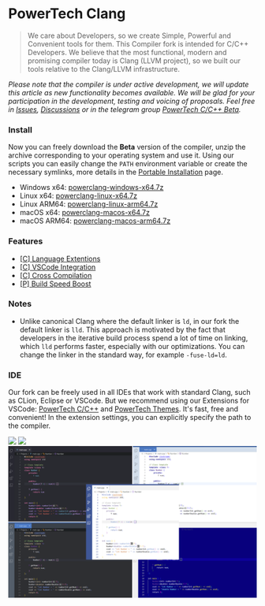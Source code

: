 # PowerTech Clang
>We care about Developers, so we create Simple, Powerful and Convenient tools for them. This Compiler fork is intended for C/C++ Developers. We believe that the most functional, modern and promising compiler today is Clang (LLVM project), so we built our tools relative to the Clang/LLVM infrastructure.

*Please note that the compiler is under active development, we will update this article as new functionality becomes available. We will be glad for your participation in the development, testing and voicing of proposals. Feel free in [Issues](https://github.com/powertech-center/clang/issues), [Discussions](https://github.com/powertech-center/clang/discussions) or in the telegram group [PowerTech C/C++ Beta](https://t.me/powercpp_beta).*

### Install
Now you can freely download the **Beta** version of the compiler, unzip the archive corresponding to your operating system and use it. Using our scripts you can easily change the `PATH` environment variable or create the necessary symlinks, more details in the [Portable Installation](/docs/portable-installation.md) page.
* Windows x64: [powerclang-windows-x64.7z](https://powertech.center/data/clang/beta/powerclang-windows-x64.7z)
* Linux x64: [powerclang-linux-x64.7z](https://powertech.center/data/clang/beta/powerclang-linux-x64.7z)
* Linux ARM64: [powerclang-linux-arm64.7z](https://powertech.center/data/clang/beta/powerclang-linux-arm64.7z)
* macOS x64: [powerclang-macos-x64.7z](https://powertech.center/data/clang/beta/powerclang-macos-x64.7z)
* macOS ARM64: [powerclang-macos-arm64.7z](https://powertech.center/data/clang/beta/powerclang-macos-arm64.7z)

### Features
* [[C] Language Extentions](/docs/features/language-extentions.md)
* [[C] VSCode Integration](/docs/features/vscode-integration.md)
* [[C] Cross Compilation](/docs/features/cross-compilation.md)
* [[P] Build Speed Boost](/docs/features/build-speed-boost.md)

### Notes
* Unlike canonical Clang where the default linker is `ld`, in our fork the default linker is `lld`. This approach is motivated by the fact that developers in the iterative build process spend a lot of time on linking, which `lld` performs faster, especially with our optimizations. You can change the linker in the standard way, for example `-fuse-ld=ld`.

### IDE
Our fork can be freely used in all IDEs that work with standard Clang, such as CLion, Eclipse or VSCode. But we recommend using our Extensions for VSCode: [PowerTech C/C++](https://marketplace.visualstudio.com/items?itemName=PowerTech.powercpp) and [PowerTech Themes](https://marketplace.visualstudio.com/items?itemName=PowerTech.powerthemes). It's fast, free and convenient! In the extension settings, you can explicitly specify the path to the compiler.

![](https://github.com/powertech-center/vscode-cpp/raw/master/images/settings_path.png)
![](https://github.com/powertech-center/vscode-cpp/raw/master/images/quick-start.gif)
![](https://github.com/powertech-center/vscode-themes/raw/master/images/overview.png)